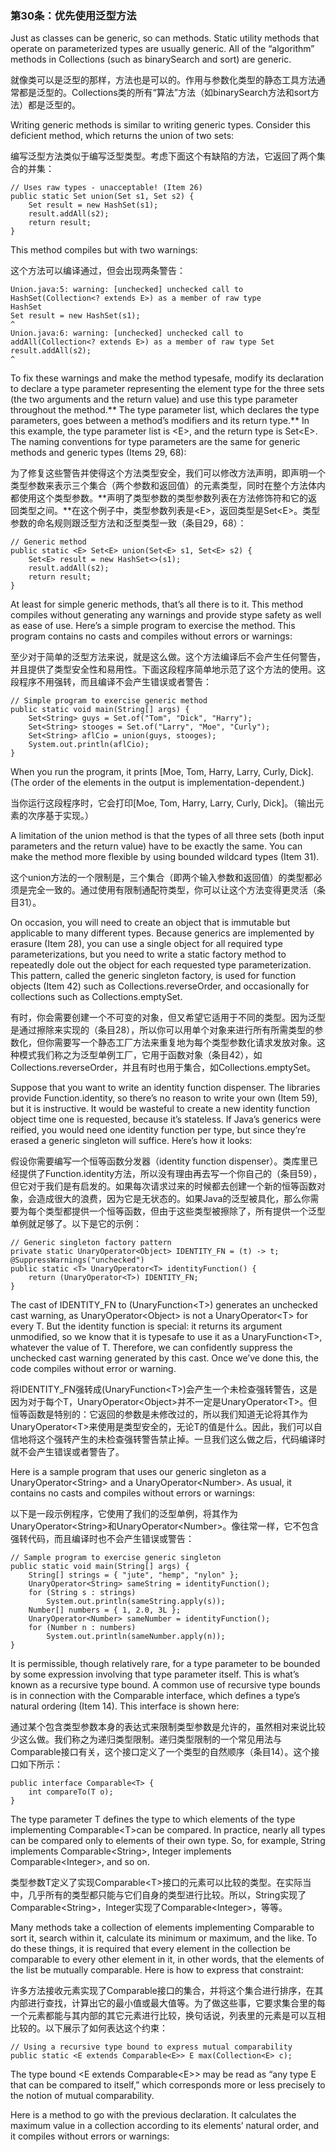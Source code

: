 ### 第30条：优先使用泛型方法

Just as classes can be generic, so can methods. Static utility methods that operate on parameterized types are usually generic. All of the “algorithm” methods in Collections \(such as binarySearch and sort\) are generic.

就像类可以是泛型的那样，方法也是可以的。作用与参数化类型的静态工具方法通常都是泛型的。Collections类的所有“算法”方法（如binarySearch方法和sort方法）都是泛型的。

Writing generic methods is similar to writing generic types. Consider this deficient method, which returns the union of two sets:

编写泛型方法类似于编写泛型类型。考虑下面这个有缺陷的方法，它返回了两个集合的并集：

```
// Uses raw types - unacceptable! (Item 26)
public static Set union(Set s1, Set s2) {
    Set result = new HashSet(s1);
    result.addAll(s2);
    return result;
}
```

This method compiles but with two warnings:

这个方法可以编译通过，但会出现两条警告：

```
Union.java:5: warning: [unchecked] unchecked call to
HashSet(Collection<? extends E>) as a member of raw type
HashSet
Set result = new HashSet(s1);
^
Union.java:6: warning: [unchecked] unchecked call to
addAll(Collection<? extends E>) as a member of raw type Set
result.addAll(s2);
^
```

To fix these warnings and make the method typesafe, modify its declaration to declare a type parameter representing the element type for the three sets \(the two arguments and the return value\) and use this type parameter throughout the method.** The type parameter list, which declares the type parameters, goes between a method’s modifiers and its return type.** In this example, the type parameter list is &lt;E&gt;, and the return type is Set&lt;E&gt;. The naming conventions for type parameters are the same for generic methods and generic types \(Items 29, 68\):

为了修复这些警告并使得这个方法类型安全，我们可以修改方法声明，即声明一个类型参数来表示三个集合（两个参数和返回值）的元素类型，同时在整个方法体内都使用这个类型参数。**声明了类型参数的类型参数列表在方法修饰符和它的返回类型之间。**在这个例子中，类型参数列表是&lt;E&gt;，返回类型是Set&lt;E&gt;。类型参数的命名规则跟泛型方法和泛型类型一致（条目29，68）：

```
// Generic method
public static <E> Set<E> union(Set<E> s1, Set<E> s2) {
    Set<E> result = new HashSet<>(s1);
    result.addAll(s2);
    return result;
}
```

At least for simple generic methods, that’s all there is to it. This method compiles without generating any warnings and provide stype safety as well as ease of use. Here’s a simple program to exercise the method. This program contains no casts and compiles without errors or warnings:

至少对于简单的泛型方法来说，就是这么做。这个方法编译后不会产生任何警告，并且提供了类型安全性和易用性。下面这段程序简单地示范了这个方法的使用。这段程序不用强转，而且编译不会产生错误或者警告：

```
// Simple program to exercise generic method
public static void main(String[] args) {
    Set<String> guys = Set.of("Tom", "Dick", "Harry");
    Set<String> stooges = Set.of("Larry", "Moe", "Curly");
    Set<String> aflCio = union(guys, stooges);
    System.out.println(aflCio);
}
```

When you run the program, it prints \[Moe, Tom, Harry, Larry, Curly, Dick\]. \(The order of the elements in the output is implementation-dependent.\)

当你运行这段程序时，它会打印\[Moe, Tom, Harry, Larry, Curly, Dick\]。（输出元素的次序基于实现。）

A limitation of the union method is that the types of all three sets \(both input parameters and the return value\) have to be exactly the same. You can make the method more flexible by using bounded wildcard types \(Item 31\).

这个union方法的一个限制是，三个集合（即两个输入参数和返回值）的类型都必须是完全一致的。通过使用有限制通配符类型，你可以让这个方法变得更灵活（条目31）。

On occasion, you will need to create an object that is immutable but applicable to many different types. Because generics are implemented by erasure \(Item 28\), you can use a single object for all required type parameterizations, but you need to write a static factory method to repeatedly dole out the object for each requested type parameterization. This pattern, called the generic singleton factory, is used for function objects \(Item 42\) such as Collections.reverseOrder, and occasionally for collections such as Collections.emptySet.

有时，你会需要创建一个不可变的对象，但又希望它适用于不同的类型。因为泛型是通过擦除来实现的（条目28），所以你可以用单个对象来进行所有所需类型的参数化，但你需要写一个静态工厂方法来重复地为每个类型参数化请求发放对象。这种模式我们称之为泛型单例工厂，它用于函数对象（条目42），如Collections.reverseOrder，并且有时也用于集合，如Collections.emptySet。

Suppose that you want to write an identity function dispenser. The libraries provide Function.identity, so there’s no reason to write your own \(Item 59\), but it is instructive. It would be wasteful to create a new identity function object time one is requested, because it’s stateless. If Java’s generics were reified, you would need one identity function per type, but since they’re erased a generic singleton will suffice. Here’s how it looks:

假设你需要编写一个恒等函数分发器（identity function dispenser）。类库里已经提供了Function.identity方法，所以没有理由再去写一个你自己的（条目59），但它对于我们是有启发的。如果每次请求过来的时候都去创建一个新的恒等函数对象，会造成很大的浪费，因为它是无状态的。如果Java的泛型被具化，那么你需要为每个类型都提供一个恒等函数，但由于这些类型被擦除了，所有提供一个泛型单例就足够了。以下是它的示例：

```
// Generic singleton factory pattern
private static UnaryOperator<Object> IDENTITY_FN = (t) -> t;
@SuppressWarnings("unchecked")
public static <T> UnaryOperator<T> identityFunction() {
    return (UnaryOperator<T>) IDENTITY_FN;
}
```

The cast of IDENTITY\_FN to \(UnaryFunction&lt;T&gt;\) generates an unchecked cast warning, as UnaryOperator&lt;Object&gt; is not a UnaryOperator&lt;T&gt; for every T. But the identity function is special: it returns its argument unmodified, so we know that it is typesafe to use it as a UnaryFunction&lt;T&gt;, whatever the value of T. Therefore, we can confidently suppress the unchecked cast warning generated by this cast. Once we’ve done this, the code compiles without error or warning.

将IDENTITY\_FN强转成\(UnaryFunction&lt;T&gt;\)会产生一个未检查强转警告，这是因为对于每个T，UnaryOperator&lt;Object&gt;并不一定是UnaryOperator&lt;T&gt;。但恒等函数是特别的：它返回的参数是未修改过的，所以我们知道无论将其作为UnaryOperator&lt;T&gt;来使用是类型安全的，无论T的值是什么。因此，我们可以自信地将这个强转产生的未检查强转警告禁止掉。一旦我们这么做之后，代码编译时就不会产生错误或者警告了。

Here is a sample program that uses our generic singleton as a UnaryOperator&lt;String&gt; and a UnaryOperator&lt;Number&gt;. As usual, it contains no casts and compiles without errors or warnings:

以下是一段示例程序，它使用了我们的泛型单例，将其作为UnaryOperator&lt;String&gt;和UnaryOperator&lt;Number&gt;。像往常一样，它不包含强转代码，而且编译时也不会产生错误或警告：

```
// Sample program to exercise generic singleton
public static void main(String[] args) {
    String[] strings = { "jute", "hemp", "nylon" };
    UnaryOperator<String> sameString = identityFunction();
    for (String s : strings)
        System.out.println(sameString.apply(s));
    Number[] numbers = { 1, 2.0, 3L };
    UnaryOperator<Number> sameNumber = identityFunction();
    for (Number n : numbers)
        System.out.println(sameNumber.apply(n));
}
```

It is permissible, though relatively rare, for a type parameter to be bounded by some expression involving that type parameter itself. This is what’s known as a recursive type bound. A common use of recursive type bounds is in connection with the Comparable interface, which defines a type’s natural ordering \(Item 14\). This interface is shown here:

通过某个包含类型参数本身的表达式来限制类型参数是允许的，虽然相对来说比较少这么做。我们称之为递归类型限制。递归类型限制的一个常见用法与Comparable接口有关，这个接口定义了一个类型的自然顺序（条目14）。这个接口如下所示：

```
public interface Comparable<T> {
    int compareTo(T o);
}
```

The type parameter T defines the type to which elements of the type implementing Comparable&lt;T&gt;can be compared. In practice, nearly all types can be compared only to elements of their own type. So, for example, String implements Comparable&lt;String&gt;, Integer implements Comparable&lt;Integer&gt;, and so on.

类型参数T定义了实现Comparable&lt;T&gt;接口的元素可以比较的类型。在实际当中，几乎所有的类型都只能与它们自身的类型进行比较。所以，String实现了Comparable&lt;String&gt;，Integer实现了Comparable&lt;Integer&gt;，等等。

Many methods take a collection of elements implementing Comparable to sort it, search within it, calculate its minimum or maximum, and the like. To do these things, it is required that every element in the collection be comparable to every other element in it, in other words, that the elements of the list be mutually comparable. Here is how to express that constraint:

许多方法接收元素实现了Comparable接口的集合，并将这个集合进行排序，在其内部进行查找，计算出它的最小值或最大值等。为了做这些事，它要求集合里的每一个元素都能与其内部的其它元素进行比较，换句话说，列表里的元素是可以互相比较的。以下展示了如何表达这个约束：

```
// Using a recursive type bound to express mutual comparability
public static <E extends Comparable<E>> E max(Collection<E> c);
```

The type bound &lt;E extends Comparable&lt;E&gt;&gt; may be read as “any type E that can be compared to itself,” which corresponds more or less precisely to the notion of mutual comparability.

Here is a method to go with the previous declaration. It calculates the maximum value in a collection according to its elements’ natural order, and it compiles without errors or warnings:

